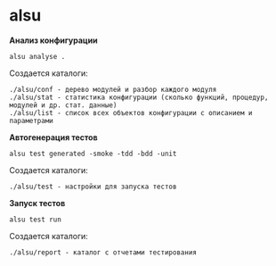 # alsu

**Анализ конфигурации**
```
alsu analyse .
```
Создается каталоги:
```
./alsu/conf - дерево модулей и разбор каждого модуля
./alsu/stat - статистика конфигурации (сколько функций, процедур, модулей и др. стат. данные)
./alsu/list - список всех объектов конфигурации с описанием и параметрами
```

**Автогенерация тестов**
```
alsu test generated -smoke -tdd -bdd -unit
```
Создается каталоги:
```
./alsu/test - настройки для запуска тестов
```

**Запуск тестов**
```
alsu test run
```
Создается каталоги:
```
./alsu/report - каталог с отчетами тестирования
```
